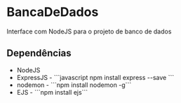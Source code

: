 # BancaDeDados
 Interface com NodeJS para o projeto de banco de dados
 
 ## Dependências
 
 <ul>
 <li>NodeJS</li>
 <li>ExpressJS - ```javascript
  npm install express --save
  ```</li>
 <li>nodemon - ```npm install nodemon -g```</li>
 <li>EJS - ```npm install ejs```</li>
 </ul>
